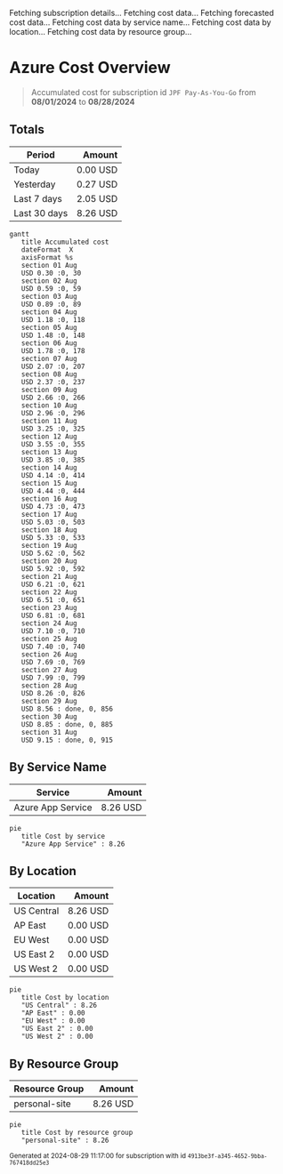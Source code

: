 Fetching subscription details...
Fetching cost data...
Fetching forecasted cost data...
Fetching cost data by service name...
Fetching cost data by location...
Fetching cost data by resource group...
# Azure Cost Overview

> Accumulated cost for subscription id `JPF Pay-As-You-Go` from **08/01/2024** to **08/28/2024**

## Totals

|Period|Amount|
|---|---:|
|Today|0.00 USD|
|Yesterday|0.27 USD|
|Last 7 days|2.05 USD|
|Last 30 days|8.26 USD|

```mermaid
gantt
   title Accumulated cost
   dateFormat  X
   axisFormat %s
   section 01 Aug
   USD 0.30 :0, 30
   section 02 Aug
   USD 0.59 :0, 59
   section 03 Aug
   USD 0.89 :0, 89
   section 04 Aug
   USD 1.18 :0, 118
   section 05 Aug
   USD 1.48 :0, 148
   section 06 Aug
   USD 1.78 :0, 178
   section 07 Aug
   USD 2.07 :0, 207
   section 08 Aug
   USD 2.37 :0, 237
   section 09 Aug
   USD 2.66 :0, 266
   section 10 Aug
   USD 2.96 :0, 296
   section 11 Aug
   USD 3.25 :0, 325
   section 12 Aug
   USD 3.55 :0, 355
   section 13 Aug
   USD 3.85 :0, 385
   section 14 Aug
   USD 4.14 :0, 414
   section 15 Aug
   USD 4.44 :0, 444
   section 16 Aug
   USD 4.73 :0, 473
   section 17 Aug
   USD 5.03 :0, 503
   section 18 Aug
   USD 5.33 :0, 533
   section 19 Aug
   USD 5.62 :0, 562
   section 20 Aug
   USD 5.92 :0, 592
   section 21 Aug
   USD 6.21 :0, 621
   section 22 Aug
   USD 6.51 :0, 651
   section 23 Aug
   USD 6.81 :0, 681
   section 24 Aug
   USD 7.10 :0, 710
   section 25 Aug
   USD 7.40 :0, 740
   section 26 Aug
   USD 7.69 :0, 769
   section 27 Aug
   USD 7.99 :0, 799
   section 28 Aug
   USD 8.26 :0, 826
   section 29 Aug
   USD 8.56 : done, 0, 856
   section 30 Aug
   USD 8.85 : done, 0, 885
   section 31 Aug
   USD 9.15 : done, 0, 915
```

## By Service Name

|Service|Amount|
|---|---:|
|Azure App Service|8.26 USD|

```mermaid
pie
   title Cost by service
   "Azure App Service" : 8.26
```

## By Location

|Location|Amount|
|---|---:|
|US Central|8.26 USD|
|AP East|0.00 USD|
|EU West|0.00 USD|
|US East 2|0.00 USD|
|US West 2|0.00 USD|

```mermaid
pie
   title Cost by location
   "US Central" : 8.26
   "AP East" : 0.00
   "EU West" : 0.00
   "US East 2" : 0.00
   "US West 2" : 0.00
```

## By Resource Group

|Resource Group|Amount|
|---|---:|
|personal-site|8.26 USD|

```mermaid
pie
   title Cost by resource group
   "personal-site" : 8.26
```

<sup>Generated at 2024-08-29 11:17:00 for subscription with id `4913be3f-a345-4652-9bba-767418dd25e3`</sup>
